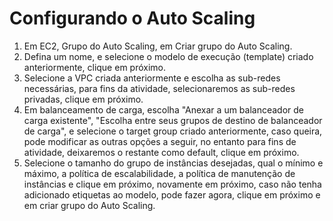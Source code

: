 # Configurando o Auto Scaling

1. Em EC2, Grupo do Auto Scaling, em Criar grupo do Auto Scaling.
2. Defina um nome, e selecione o modelo de execução (template) criado anteriormente, clique em próximo.
3. Selecione a VPC criada anteriormente e escolha as sub-redes necessárias, para fins da atividade, selecionaremos as sub-redes privadas, clique em próximo.
4. Em balanceamento de carga, escolha "Anexar a um balanceador de carga existente", "Escolha entre seus grupos de destino de balanceador de carga", e selecione o target group criado anteriormente, caso queira, pode modificar as outras opções a seguir, no entanto para fins de atividade, deixaremos o restante como default, clique em próximo.
5. Selecione o tamanho do grupo de instâncias desejadas, qual o mínimo e máximo, a política de escalabilidade, a política de manutenção de instâncias e clique em próximo, novamente em próximo, caso não tenha adicionado etiquetas ao modelo, pode fazer agora, clique em próximo e em criar grupo do Auto Scaling. 
